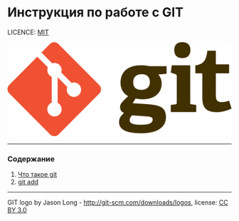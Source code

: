 # Инструкция по работе с GIT

LICENCE: [MIT](./license.md)

![git-logo](./assets/git-logo.png)

---

### Содержание
1. [Что такое git](./introduction.md)
2. [git add](./add.md)
---

GIT logo by Jason Long - http://git-scm.com/downloads/logos,
license: [CC BY 3.0](https://creativecommons.org/licenses/by/3.0/)